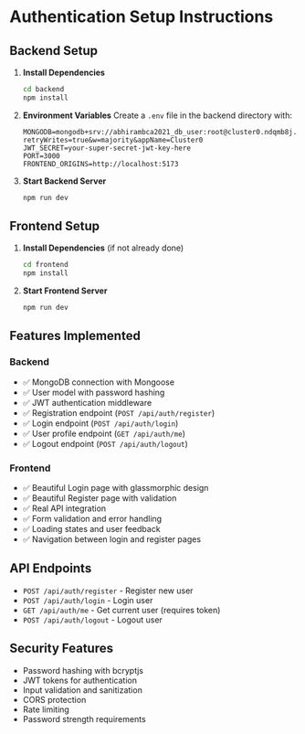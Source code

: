 # Authentication Setup Instructions

## Backend Setup

1. **Install Dependencies**
   ```bash
   cd backend
   npm install
   ```

2. **Environment Variables**
   Create a `.env` file in the backend directory with:
   ```
   MONGODB=mongodb+srv://abhirambca2021_db_user:root@cluster0.ndqmb8j.mongodb.net/?retryWrites=true&w=majority&appName=Cluster0
   JWT_SECRET=your-super-secret-jwt-key-here
   PORT=3000
   FRONTEND_ORIGINS=http://localhost:5173
   ```

3. **Start Backend Server**
   ```bash
   npm run dev
   ```

## Frontend Setup

1. **Install Dependencies** (if not already done)
   ```bash
   cd frontend
   npm install
   ```

2. **Start Frontend Server**
   ```bash
   npm run dev
   ```

## Features Implemented

### Backend
- ✅ MongoDB connection with Mongoose
- ✅ User model with password hashing
- ✅ JWT authentication middleware
- ✅ Registration endpoint (`POST /api/auth/register`)
- ✅ Login endpoint (`POST /api/auth/login`)
- ✅ User profile endpoint (`GET /api/auth/me`)
- ✅ Logout endpoint (`POST /api/auth/logout`)

### Frontend
- ✅ Beautiful Login page with glassmorphic design
- ✅ Beautiful Register page with validation
- ✅ Real API integration
- ✅ Form validation and error handling
- ✅ Loading states and user feedback
- ✅ Navigation between login and register pages

## API Endpoints

- `POST /api/auth/register` - Register new user
- `POST /api/auth/login` - Login user
- `GET /api/auth/me` - Get current user (requires token)
- `POST /api/auth/logout` - Logout user

## Security Features

- Password hashing with bcryptjs
- JWT tokens for authentication
- Input validation and sanitization
- CORS protection
- Rate limiting
- Password strength requirements

